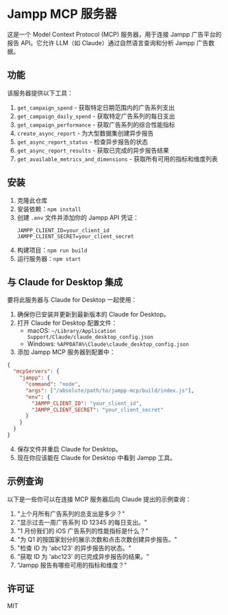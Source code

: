 # Jampp MCP 服务器

这是一个 Model Context Protocol (MCP) 服务器，用于连接 Jampp 广告平台的报告 API。它允许 LLM（如 Claude）通过自然语言查询和分析 Jampp 广告数据。

## 功能

该服务器提供以下工具：

1. `get_campaign_spend` - 获取特定日期范围内的广告系列支出
2. `get_campaign_daily_spend` - 获取特定广告系列的每日支出
3. `get_campaign_performance` - 获取广告系列的综合性能指标
4. `create_async_report` - 为大型数据集创建异步报告
5. `get_async_report_status` - 检查异步报告的状态
6. `get_async_report_results` - 获取已完成的异步报告结果
7. `get_available_metrics_and_dimensions` - 获取所有可用的指标和维度列表

## 安装

1. 克隆此仓库
2. 安装依赖：`npm install`
3. 创建 `.env` 文件并添加你的 Jampp API 凭证：
   ```
   JAMPP_CLIENT_ID=your_client_id
   JAMPP_CLIENT_SECRET=your_client_secret
   ```
4. 构建项目：`npm run build`
5. 运行服务器：`npm start`

## 与 Claude for Desktop 集成

要将此服务器与 Claude for Desktop 一起使用：

1. 确保你已安装并更新到最新版本的 Claude for Desktop。
2. 打开 Claude for Desktop 配置文件：
   - macOS: `~/Library/Application Support/Claude/claude_desktop_config.json`
   - Windows: `%APPDATA%\Claude\claude_desktop_config.json`
3. 添加 Jampp MCP 服务器到配置中：

```json
{
  "mcpServers": {
    "jampp": {
      "command": "node",
      "args": ["/absolute/path/to/jampp-mcp/build/index.js"],
      "env": {
        "JAMPP_CLIENT_ID": "your_client_id",
        "JAMPP_CLIENT_SECRET": "your_client_secret"
      }
    }
  }
}
```

4. 保存文件并重启 Claude for Desktop。
5. 现在你应该能在 Claude for Desktop 中看到 Jampp 工具。

## 示例查询

以下是一些你可以在连接 MCP 服务器后向 Claude 提出的示例查询：

1. "上个月所有广告系列的总支出是多少？"
2. "显示过去一周广告系列 ID 12345 的每日支出。"
3. "1 月份我们的 iOS 广告系列的性能指标是什么？"
4. "为 Q1 的按国家划分的展示次数和点击次数创建异步报告。"
5. "检查 ID 为 'abc123' 的异步报告的状态。"
6. "获取 ID 为 'abc123' 的已完成异步报告的结果。"
7. "Jampp 报告有哪些可用的指标和维度？"

## 许可证

MIT
